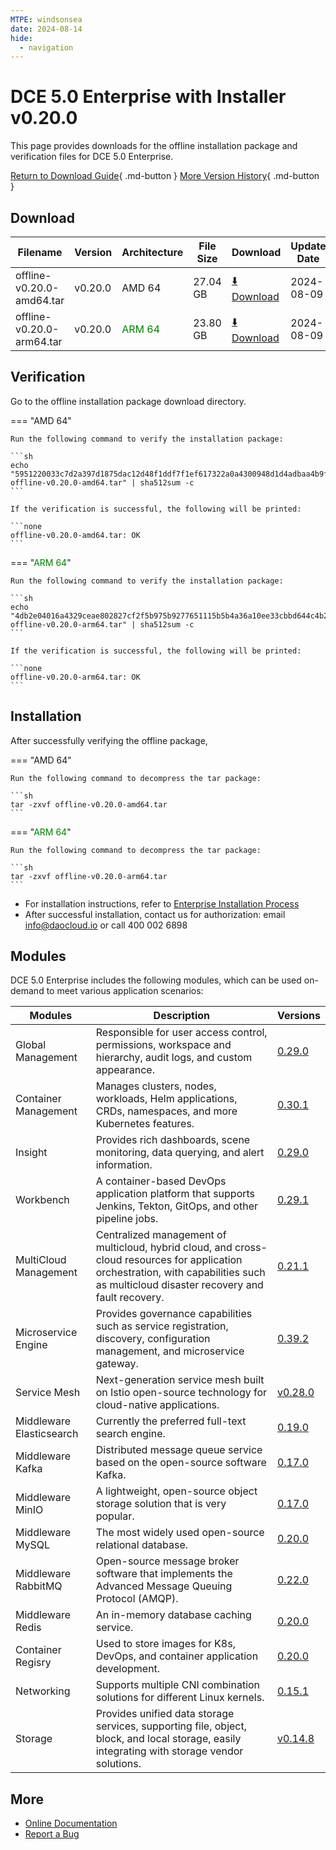 ```yaml
---
MTPE: windsonsea
date: 2024-08-14
hide:
  - navigation
---
```


# DCE 5.0 Enterprise with Installer v0.20.0

This page provides downloads for the offline installation package and verification files for DCE 5.0 Enterprise.

[Return to Download Guide](../index.md#download-dce-50-enterprise){ .md-button } [More Version History](./dce5-installer-history.md){ .md-button }

## Download

| Filename | Version | Architecture | File Size | Download | Update Date |
| --------- | ------- | ------------ | --------- | -------- | ----------- |
| offline-v0.20.0-amd64.tar | v0.20.0 | AMD 64 | 27.04 GB | [:arrow_down: Download](https://qiniu-download-public.daocloud.io/DaoCloud_Enterprise/dce5/offline-v0.20.0-amd64.tar) | 2024-08-09 |
| offline-v0.20.0-arm64.tar | v0.20.0 | <font color="green">ARM 64</font> | 23.80 GB | [:arrow_down: Download](https://qiniu-download-public.daocloud.io/DaoCloud_Enterprise/dce5/offline-v0.20.0-arm64.tar) | 2024-08-09 |

## Verification

Go to the offline installation package download directory.

=== "AMD 64"

    Run the following command to verify the installation package:

    ```sh
    echo "5951220033c7d2a397d1875dac12d48f1ddf7f1ef617322a0a4300948d1d4adbaa4b9f37dd987e5295aaeb9e025ad679e5028c6e6d853733a39dc79155ad1e91  offline-v0.20.0-amd64.tar" | sha512sum -c
    ```

    If the verification is successful, the following will be printed:

    ```none
    offline-v0.20.0-amd64.tar: OK
    ```

=== "<font color="green">ARM 64</font>"

    Run the following command to verify the installation package:

    ```sh
    echo "4db2e04016a4329ceae802827cf2f5b975b9277651115b5b4a36a10ee33cbbd644c4b2d3ad4debcb15bce079e8a123791144da0221f7680c91cd025c715e89b7  offline-v0.20.0-arm64.tar" | sha512sum -c
    ```

    If the verification is successful, the following will be printed:

    ```none
    offline-v0.20.0-arm64.tar: OK
    ```

## Installation

After successfully verifying the offline package,

=== "AMD 64"

    Run the following command to decompress the tar package:

    ```sh
    tar -zxvf offline-v0.20.0-amd64.tar
    ```

=== "<font color="green">ARM 64</font>"

    Run the following command to decompress the tar package:

    ```sh
    tar -zxvf offline-v0.20.0-arm64.tar
    ```

- For installation instructions, refer to [Enterprise Installation Process](../../install/commercial/start-install.md)
- After successful installation, contact us for authorization: email info@daocloud.io or call 400 002 6898

## Modules

DCE 5.0 Enterprise includes the following modules, which can be used on-demand to meet various application scenarios:

| Modules | Description | Versions |
| ------- | ----------- | -------- |
| Global Management | Responsible for user access control, permissions, workspace and hierarchy, audit logs, and custom appearance. | [0.29.0](../../ghippo/intro/release-notes.md#v0290) |
| Container Management | Manages clusters, nodes, workloads, Helm applications, CRDs, namespaces, and more Kubernetes features. | [0.30.1](../../kpanda/intro/release-notes.md#v0301) |
| Insight | Provides rich dashboards, scene monitoring, data querying, and alert information. | [0.29.0](../../insight/intro/releasenote.md#v0290) |
| Workbench | A container-based DevOps application platform that supports Jenkins, Tekton, GitOps, and other pipeline jobs. | [0.29.1](../../amamba/intro/release-notes.md#v0291) |
| MultiCloud Management | Centralized management of multicloud, hybrid cloud, and cross-cloud resources for application orchestration, with capabilities such as multicloud disaster recovery and fault recovery. | [0.21.1](../../kairship/intro/release-notes.md#v0211) |
| Microservice Engine | Provides governance capabilities such as service registration, discovery, configuration management, and microservice gateway. | [0.39.2](../../skoala/intro/release-notes.md#v0392) |
| Service Mesh | Next-generation service mesh built on Istio open-source technology for cloud-native applications. | [v0.28.0](../../mspider/intro/release-notes.md#v0280) |
| Middleware Elasticsearch | Currently the preferred full-text search engine. | [0.19.0](../../middleware/elasticsearch/release-notes.md#v0190) |
| Middleware Kafka | Distributed message queue service based on the open-source software Kafka. | [0.17.0](../../middleware/kafka/release-notes.md#v0180) |
| Middleware MinIO | A lightweight, open-source object storage solution that is very popular. | [0.17.0](../../middleware/minio/release-notes.md#v0170) |
| Middleware MySQL | The most widely used open-source relational database. | [0.20.0](../../middleware/mysql/release-notes.md#v0210) |
| Middleware RabbitMQ | Open-source message broker software that implements the Advanced Message Queuing Protocol (AMQP). | [0.22.0](../../middleware/rabbitmq/release-notes.md#v0230) |
| Middleware Redis | An in-memory database caching service. | [0.20.0](../../middleware/redis/release-notes.md#v0200) |
| Container Regisry | Used to store images for K8s, DevOps, and container application development. | [0.20.0](../../kangaroo/intro/release-notes.md#v0200) |
| Networking | Supports multiple CNI combination solutions for different Linux kernels. | [0.15.1](../../network/intro/releasenotes.md#v0151) |
| Storage | Provides unified data storage services, supporting file, object, block, and local storage, easily integrating with storage vendor solutions. | [v0.14.8](../../storage/hwameistor/releasenotes.md#v0148) |

## More

- [Online Documentation](../../dce/index.md)
- [Report a Bug](https://github.com/DaoCloud/DaoCloud-docs/issues)
